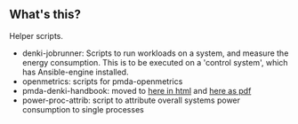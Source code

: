 ## What's this?

Helper scripts.

* denki-jobrunner: Scripts to run workloads on a system, and measure
the energy consumption.  This is to be executed on a 'control system',
which has Ansible-engine installed.
* openmetrics: scripts for pmda-openmetrics
* pmda-denki-handbook: moved to 
  [here in html](https://fluxcoil.net/files/pmda-denki-handbook-publish/denki.html)
  and [here as pdf](https://fluxcoil.net/files/pmda-denki-handbook-publish/denki.pdf)
* power-proc-attrib: script to attribute overall systems power
  consumption to single processes
